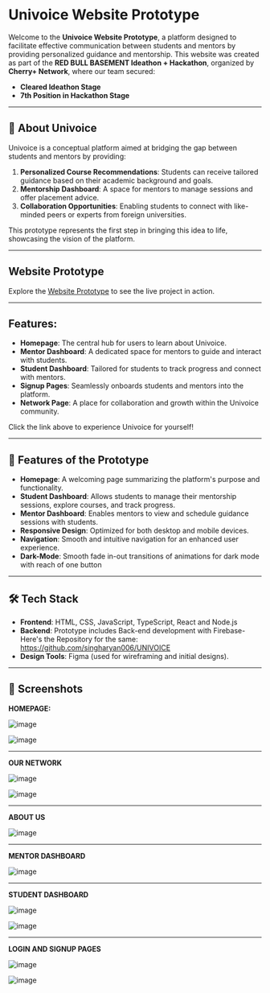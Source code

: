 # Univoice Website Prototype

Welcome to the **Univoice Website Prototype**, a platform designed to facilitate effective communication between students and mentors by providing personalized guidance and mentorship. This website was created as part of the **RED BULL BASEMENT Ideathon + Hackathon**, organized by **Cherry+ Network**, where our team secured:
- **Cleared Ideathon Stage**
- **7th Position in Hackathon Stage**

---

## 🚀 **About Univoice**
Univoice is a conceptual platform aimed at bridging the gap between students and mentors by providing:
1. **Personalized Course Recommendations**: Students can receive tailored guidance based on their academic background and goals.
2. **Mentorship Dashboard**: A space for mentors to manage sessions and offer placement advice.
3. **Collaboration Opportunities**: Enabling students to connect with like-minded peers or experts from foreign universities.

This prototype represents the first step in bringing this idea to life, showcasing the vision of the platform.

---

## Website Prototype
Explore the [Website Prototype](https://consultunivoice.netlify.app/) to see the live project in action.

---

## Features:
- **Homepage**: The central hub for users to learn about Univoice.
- **Mentor Dashboard**: A dedicated space for mentors to guide and interact with students.
- **Student Dashboard**: Tailored for students to track progress and connect with mentors.
- **Signup Pages**: Seamlessly onboards students and mentors into the platform.
- **Network Page**: A place for collaboration and growth within the Univoice community.

Click the link above to experience Univoice for yourself!

---

## 🔧 **Features of the Prototype**
- **Homepage**: A welcoming page summarizing the platform's purpose and functionality.
- **Student Dashboard**: Allows students to manage their mentorship sessions, explore courses, and track progress.
- **Mentor Dashboard**: Enables mentors to view and schedule guidance sessions with students.
- **Responsive Design**: Optimized for both desktop and mobile devices.
- **Navigation**: Smooth and intuitive navigation for an enhanced user experience.
- **Dark-Mode**: Smooth fade in-out transitions of animations for dark mode with reach of one button

---

## 🛠️ **Tech Stack**
- **Frontend**: HTML, CSS, JavaScript, TypeScript, React and Node.js
- **Backend**: Prototype includes Back-end development with Firebase-Here's the Repository for the same: https://github.com/singharyan006/UNIVOICE
- **Design Tools**: Figma (used for wireframing and initial designs).


---

## 📸 **Screenshots**
**HOMEPAGE:**


![image](https://github.com/user-attachments/assets/c4890397-5e5f-4d20-bc8f-3c95e3fb9ae3)

![image](https://github.com/user-attachments/assets/05a57c0b-07d3-43c6-a8ce-3818f233a10f)

---

**OUR NETWORK**

![image](https://github.com/user-attachments/assets/1fe85b95-3579-484d-927b-215c1cb3ba40)

![image](https://github.com/user-attachments/assets/a38abca6-3f51-4950-9356-a04095ff09e4)

---

**ABOUT US**


![image](https://github.com/user-attachments/assets/61775992-4d21-4b12-97e5-26cc5635551d)

---

**MENTOR DASHBOARD**


![image](https://github.com/user-attachments/assets/8074bb60-946d-48b0-924e-d9ec3c3f0c1d)

---

**STUDENT DASHBOARD**


![image](https://github.com/user-attachments/assets/6667c804-24b4-42d7-9cba-9fdae31cce2e)

![image](https://github.com/user-attachments/assets/d914d53e-5bc3-4d25-a827-f5e95dfc697f)

---

**LOGIN AND SIGNUP PAGES**



![image](https://github.com/user-attachments/assets/da6fe127-b31b-42b2-8b67-11425a70c029)



![image](https://github.com/user-attachments/assets/02c9f172-360b-4d1d-aa39-b3225c52d61c)







